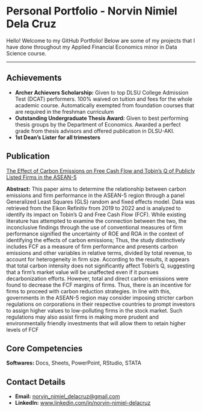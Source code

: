 # Personal Portfolio - Norvin Nimiel Dela Cruz
Hello! Welcome to my GitHub Portfolio! Below are some of my projects that I have done throughout my Applied Financial Economics minor in Data Science course.

---

## Achievements

- **Archer Achievers Scholarship:** Given to top DLSU College Admission Test (DCAT) performers. 100% waived on tuition and fees for the whole academic course. Automatically exempted from foundation courses that are required in the freshman curriculum
- **Outstanding Undergraduate Thesis Award:** Given to best performing thesis groups by the Department of Economics. Awarded a perfect grade from thesis advisors and offered publication in DLSU-AKI.
- **1st Dean’s Lister for all trimesters**

## Publication
[The Effect of Carbon Emissions on Free Cash Flow and Tobin’s Q of Publicly Listed Firms in the ASEAN-5](https://animorepository.dlsu.edu.ph/res_aki/209/)

**Abstract:**
This paper aims to determine the relationship between carbon emissions and firm performance in the ASEAN-5 region through a panel Generalized Least Squares (GLS) random and fixed effects model. Data was retrieved from the Eikon Refinitiv from 2019 to 2022 and is analyzed to identify its impact on Tobin’s Q and Free Cash Flow (FCF). While existing literature has attempted to examine the connection between the two, the inconclusive findings through the use of conventional measures of firm performance signified the uncertainty of ROE and ROA in the context of identifying the effects of carbon emissions; Thus, the study distinctively includes FCF as a measure of firm performance and presents carbon emissions and other variables in relative terms, divided by total revenue, to account for heterogeneity in firm size. According to the results, it appears that total carbon intensity does not significantly affect Tobin’s Q, suggesting that a firm’s market value will be unaffected even if it pursues decarbonization efforts. However, total and direct carbon emissions were found to decrease the FCF margins of firms. Thus, there is an incentive for firms to proceed with carbon reduction strategies. In line with this, governments in the ASEAN-5 region may consider imposing stricter carbon regulations on corporations in their respective countries to prompt investors to assign higher values to low-polluting firms in the stock market. Such regulations may also assist firms in making more prudent and environmentally friendly investments that will allow them to retain higher levels of FCF



## Core Competencies
**Softwares:** Docs, Sheets, PowerPoint, RStudio, STATA



## Contact Details
- **Email:** [norvin_nimiel_delacruz@gmail.com](mailto:norvin_nimiel_delacruz@gmail.com)
- **LinkedIn:** www.linkedin.com/in/norvin-nimiel-delacruz
